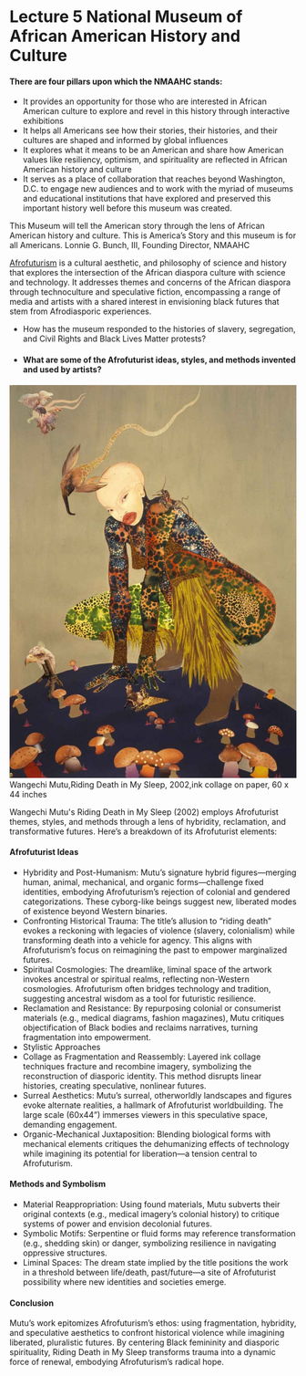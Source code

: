 # Lecture 5 National Museum of African American History and Culture
#### There are four pillars upon which the NMAAHC stands:
- It provides an opportunity for those who are interested in African American
culture to explore and revel in this history through interactive exhibitions
- It helps all Americans see how their stories, their histories, and their cultures are
shaped and informed by global influences
- It explores what it means to be an American and share how American values like
resiliency, optimism, and spirituality are reflected in African American history and
culture
- It serves as a place of collaboration that reaches beyond Washington, D.C. to
engage new audiences and to work with the myriad of museums and educational
institutions that have explored and preserved this important history well before
this museum was created.

This Museum will tell the American story through the lens of African American
history and culture. This is America’s Story and this museum is for all
Americans. Lonnie G. Bunch, III, Founding Director, NMAAHC

[Afrofuturism](https://en.wikipedia.org/wiki/Afrofuturism) is a cultural aesthetic, and philosophy of science and history that explores the intersection of the African
diaspora culture with science and technology. It addresses
themes and concerns of the African diaspora through technoculture and speculative fiction,
encompassing a range of media and artists with a shared
interest in envisioning black futures that stem from Afrodiasporic experiences.

- How has the museum responded to the histories of slavery,
segregation, and Civil Rights and Black Lives Matter protests?
- #### What are some of the Afrofuturist ideas, styles, and methods invented and used by artists?
![Wangechi Mutu](./WangechiMutu.jpg "Wangechi Mutu")
Wangechi Mutu,Riding Death in My Sleep, 2002,ink collage on paper, 60 x 44 inches

Wangechi Mutu's Riding Death in My Sleep (2002) employs Afrofuturist themes, styles, and methods through a lens of hybridity, reclamation, and transformative futures. Here’s a breakdown of its Afrofuturist elements:

#### Afrofuturist Ideas
- Hybridity and Post-Humanism:
Mutu’s signature hybrid figures—merging human, animal, mechanical, and organic forms—challenge fixed identities, embodying Afrofuturism’s rejection of colonial and gendered categorizations. These cyborg-like beings suggest new, liberated modes of existence beyond Western binaries.
- Confronting Historical Trauma:
The title’s allusion to “riding death” evokes a reckoning with legacies of violence (slavery, colonialism) while transforming death into a vehicle for agency. This aligns with Afrofuturism’s focus on reimagining the past to empower marginalized futures.
- Spiritual Cosmologies:
The dreamlike, liminal space of the artwork invokes ancestral or spiritual realms, reflecting non-Western cosmologies. Afrofuturism often bridges technology and tradition, suggesting ancestral wisdom as a tool for futuristic resilience.
- Reclamation and Resistance:
By repurposing colonial or consumerist materials (e.g., medical diagrams, fashion magazines), Mutu critiques objectification of Black bodies and reclaims narratives, turning fragmentation into empowerment.
- Stylistic Approaches
- Collage as Fragmentation and Reassembly:
Layered ink collage techniques fracture and recombine imagery, symbolizing the reconstruction of diasporic identity. This method disrupts linear histories, creating speculative, nonlinear futures.
- Surreal Aesthetics:
Mutu’s surreal, otherworldly landscapes and figures evoke alternate realities, a hallmark of Afrofuturist worldbuilding. The large scale (60x44”) immerses viewers in this speculative space, demanding engagement.
- Organic-Mechanical Juxtaposition:
Blending biological forms with mechanical elements critiques the dehumanizing effects of technology while imagining its potential for liberation—a tension central to Afrofuturism.
#### Methods and Symbolism
- Material Reappropriation:
Using found materials, Mutu subverts their original contexts (e.g., medical imagery’s colonial history) to critique systems of power and envision decolonial futures.
- Symbolic Motifs:
Serpentine or fluid forms may reference transformation (e.g., shedding skin) or danger, symbolizing resilience in navigating oppressive structures.
- Liminal Spaces:
The dream state implied by the title positions the work in a threshold between life/death, past/future—a site of Afrofuturist possibility where new identities and societies emerge.
#### Conclusion
Mutu’s work epitomizes Afrofuturism’s ethos: using fragmentation, hybridity, and speculative aesthetics to confront historical violence while imagining liberated, pluralistic futures. By centering Black femininity and diasporic spirituality, Riding Death in My Sleep transforms trauma into a dynamic force of renewal, embodying Afrofuturism’s radical hope.


